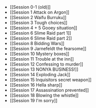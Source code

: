 - [[Session 0-1 (old)]]
- [[Session 1 Attack on Argon]]
- [[Session 2 Waifu Burruku]]
- [[Session 3 Tough choices]]
- [[Session 4 + 5 Gooey situation]]
- [[Session 6 Slime Raid part 1]]
- [[Session 6 Slime Raid part 2]]
- [[Session 8 Bidding Wars]]
- [[Session 9 Jarnefeldt the fearsome]]
- [[Session 10 Mystery boxes]]
- [[Session 11 Trouble at the inn]]
- [[Session 12 Confessing to murder]]
- [[Session 13 NONYA BUSINESS!]]
- [[Session 14 Exploding Jack]]
- [[Session 15 Inquisitors secret weapon]]
- [[Session 16 Hella sharp]]
- [[Session 17 Assassination prevented]]
- [[Session 18 Blowing the whistle]]
- [[Session 19 I'm sorry]]
